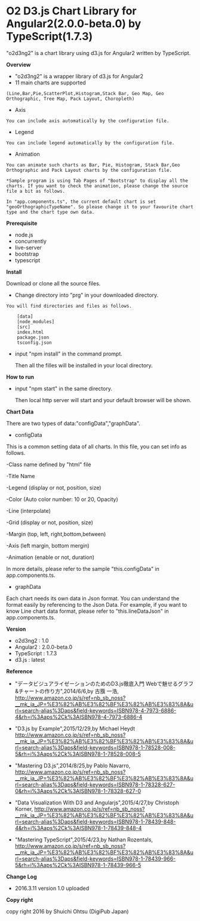 # O2 D3.js Chart Library for Angular2(2.0.0-beta.0) by TypeScript(1.7.3)


"o2d3ng2" is a chart library using d3.js for Angular2 written by TypeScript.

**Overview**
   - "o2d3ng2" is a wrapper library of d3.js for Angular2
   - 11 main charts are supported

    (Line,Bar,Pie,ScatterPlot,Histogram,Stack Bar, Geo Map, Geo Orthographic, Tree Map, Pack Layout, Choropleth)
    
   - Axis

    You can include axis automatically by the configuration file.
   
   - Legend 

    You can include legend automatically by the configuration file.

   - Animation

    You can animate such charts as Bar, Pie, Histogram, Stack Bar,Geo Orthographic and Pack Layout charts by the configuration file.

    *Sample program is using Tab Pages of "Bootstrap" to display all the charts. If you want to check the animation, please change the source file a bit as follows.
    
    In "app.components.ts", the current default chart is set "geoOrthographicTypeName". So please change it to your favourite chart type and the chart type own data. 
    
**Prerequisite**

   - node.js
   - concurrently
   - live-server
   - bootstrap
   - typescript


**Install**

Download or clone all the source files. 

   - Change directory into "prg" in your downloaded directory.
    
    You will find directories and files as follows.

        [data]        
        [node_modules]        
        [src]        
        index.html        
        package.json        
        tsconfig.json
       
    
   - input "npm install" in the command prompt.
   
     Then all the filles will be installed in your local directory.
     
**How to run** 

  - input "npm start" in the same directory.
  
     Then local http server will start and your default browser will be shown.  

**Chart Data**

 There are two types of data:"configData","graphData".
 
 - configData
 
 This is a common setting data of all charts. In this file, you can set info as follows.
 
 -Class name defined by "html" file
 
 -Title Name
 
 -Legend (display or not, position, size)
 
 -Color (Auto color number: 10 or 20, Opacity) 
 
 -Line (interpolate)
 
 -Grid (display or not, position, size)
 
 -Margin (top, left, right,bottom,between)
 
 -Axis (left margin, bottom mergin)
 
 -Animation (enable or not, duration)
 
 In more details, please refer to the sample "this.configData" in app.components.ts.
 
 
 - graphData

 Each chart needs its own data in Json format. You can understand the format easily by referencing to the Json Data. For example, if you want to know Line chart data format, please refer to "this.lineDataJson" in app.components.ts.

**Version**

   - o2d3ng2    : 1.0
   - Angular2   : 2.0.0-beta.0
   - TypeScript : 1.7.3
   - d3.js      : latest
   

**Reference**

- "データビジュアライゼーションのためのD3.js徹底入門 Webで魅せるグラフ&チャートの作り方",2014/6/6,by 古籏 一浩, 
<http://www.amazon.co.jp/s/ref=nb_sb_noss?__mk_ja_JP=%E3%82%AB%E3%82%BF%E3%82%AB%E3%83%8A&url=search-alias%3Daps&field-keywords=ISBN978-4-7973-6886-4&rh=i%3Aaps%2Ck%3AISBN978-4-7973-6886-4>

- "D3.js by Example",2015/12/29,by Michael Heydt
<http://www.amazon.co.jp/s/ref=nb_sb_noss?__mk_ja_JP=%E3%82%AB%E3%82%BF%E3%82%AB%E3%83%8A&url=search-alias%3Daps&field-keywords=ISBN978-1-78528-008-5&rh=i%3Aaps%2Ck%3AISBN978-1-78528-008-5>

- "Mastering D3.js",2014/8/25,by Pablo Navarro,
<http://www.amazon.co.jp/s/ref=nb_sb_noss?__mk_ja_JP=%E3%82%AB%E3%82%BF%E3%82%AB%E3%83%8A&url=search-alias%3Daps&field-keywords=ISBN978-1-78328-627-0&rh=i%3Aaps%2Ck%3AISBN978-1-78328-627-0>

- "Data Visualization With D3 and Angularjs",2015/4/27,by Christoph Korner,
<http://www.amazon.co.jp/s/ref=nb_sb_noss?__mk_ja_JP=%E3%82%AB%E3%82%BF%E3%82%AB%E3%83%8A&url=search-alias%3Daps&field-keywords=ISBN978-1-78439-848-4&rh=i%3Aaps%2Ck%3AISBN978-1-78439-848-4>

- "Mastering TypeScript",2015/4/23,by Nathan Rozentals,
<http://www.amazon.co.jp/s/ref=nb_sb_noss?__mk_ja_JP=%E3%82%AB%E3%82%BF%E3%82%AB%E3%83%8A&url=search-alias%3Daps&field-keywords=ISBN978-1-78439-966-5&rh=i%3Aaps%2Ck%3AISBN978-1-78439-966-5>

**Change Log**

 - 2016.3.11 version 1.0 uploaded

**Copy right**

copy right 2016 by Shuichi Ohtsu (DigiPub Japan)

